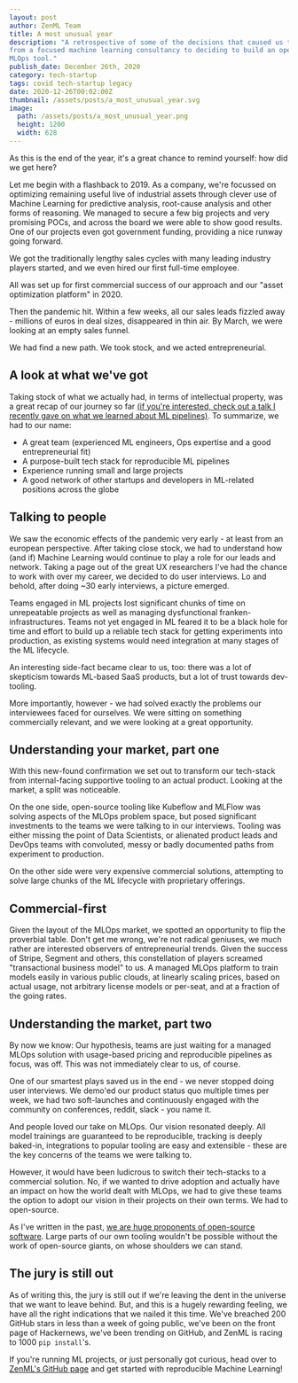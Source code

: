```yaml
---
layout: post
author: ZenML Team
title: A most unusual year
description: "A retrospective of some of the decisions that caused us to pivot
from a focused machine learning consultancy to deciding to build an open-source
MLOps tool."
publish_date: December 26th, 2020
category: tech-startup
tags: covid tech-startup legacy
date: 2020-12-26T00:02:00Z
thumbnail: /assets/posts/a_most_unusual_year.svg
image:
  path: /assets/posts/a_most_unusual_year.png
  height: 1200
  width: 628
---
```


As this is the end of the year, it's a great chance to remind yourself: how did we get here?

Let me begin with a flashback to 2019. As a company, we're focussed on optimizing remaining useful live of industrial assets through clever use of Machine Learning for predictive analysis, root-cause analysis and other forms of reasoning. We managed to secure a few big projects and very promising POCs, and across the board we were able to show good results. One of our projects even got government funding, providing a nice runway going forward.

We got the traditionally lengthy sales cycles with many leading industry players started, and we even hired our first full-time employee.

All was set up for first commercial success of our approach and our "asset optimization platform" in 2020.

Then the pandemic hit. Within a few weeks, all our sales leads fizzled away - millions of euros in deal sizes, disappeared in thin air. By March, we were looking at an empty sales funnel.

We had find a new path. We took stock, and we acted entrepreneurial.

## A look at what we've got

Taking stock of what we actually had, in terms of intellectual property, was a great recap of our journey so far [(if you're interested, check out a talk I recently gave on what we learned about ML pipelines)](https://www.youtube.com/watch?v=UDfxoKmc8qc). To summarize, we had to our name:

- A great team (experienced ML engineers, Ops expertise and a good entrepreneurial fit)
- A purpose-built tech stack for reproducible ML pipelines
- Experience running small and large projects
- A good network of other startups and developers in ML-related positions across the globe

## Talking to people

We saw the economic effects of the pandemic very early - at least from an european perspective. After taking close stock, we had to understand how (and if) Machine Learning would continue to play a role for our leads and network. Taking a page out of the great UX researchers I've had the chance to work with over my career, we decided to do user interviews. Lo and behold, after doing ~30 early interviews, a picture emerged.

Teams engaged in ML projects lost significant chunks of time on unrepeatable projects as well as managing dysfunctional franken-infrastructures. Teams not yet engaged in ML feared it to be a black hole for time and effort to build up a reliable tech stack for getting experiments into production, as existing systems would need integration at many stages of the ML lifecycle.

An interesting side-fact became clear to us, too: there was a lot of skepticism towards ML-based SaaS products, but a lot of trust towards dev-tooling.

More importantly, however - we had solved exactly the problems our interviewees faced for ourselves. We were sitting on something commercially relevant, and we were looking at a great opportunity.

## Understanding your market, part one

With this new-found confirmation we set out to transform our tech-stack from internal-facing supportive tooling to an actual product. Looking at the market, a split was noticeable.

On the one side, open-source tooling like Kubeflow and MLFlow was solving aspects of the MLOps problem space, but posed significant investments to the teams we were talking to in our interviews. Tooling was either missing the point of Data Scientists, or alienated product leads and DevOps teams with convoluted, messy or badly documented paths from experiment to production.

On the other side were very expensive commercial solutions, attempting to solve large chunks of the ML lifecycle with proprietary offerings.

## Commercial-first

Given the layout of the MLOps market, we spotted an opportunity to flip the proverbial table. Don't get me wrong, we're not radical geniuses, we much rather are interested observers of entrepreneurial trends. Given the success of Stripe, Segment and others, this constellation of players screamed "transactional business model" to us. A managed MLOps platform to train models easily in various public clouds, at linearly scaling prices, based on actual usage, not arbitrary license models or per-seat, and at a fraction of the going rates.

## Understanding the market, part two

By now we know: Our hypothesis, teams are just waiting for a managed MLOps solution with usage-based pricing and reproducible pipelines as focus, was off. This was not immediately clear to us, of course.

One of our smartest plays saved us in the end - we never stopped doing user interviews. We demo'ed our product status quo multiple times per week, we had two soft-launches and continuously engaged with the community on conferences, reddit, slack - you name it.

And people loved our take on MLOps. Our vision resonated deeply. All model trainings are guaranteed to be reproducible, tracking is deeply baked-in, integrations to popular tooling are easy and extensible - these are the key concerns of the teams we were talking to.

However, it would have been ludicrous to switch their tech-stacks to a commercial solution. No, if we wanted to drive adoption and actually have an impact on how the world dealt with MLOps, we had to give these teams the option to adopt our vision in their projects on their own terms. We had to open-source.

As I've written in the past, [we are huge proponents of open-source software](http://blog.zenml.io/open-source). Large parts of our own tooling wouldn't be possible without the work of open-source giants, on whose shoulders we can stand.

## The jury is still out

As of writing this, the jury is still out if we're leaving the dent in the universe that we want to leave behind. But, and this is a hugely rewarding feeling, we have all the right indications that we nailed it this time. We've breached 200 GitHub stars in less than a week of going public, we've been on the front page of Hackernews, we've been trending on GitHub, and ZenML is racing to 1000 `pip install`'s.

If you're running ML projects, or just personally got curious, head over to [ZenML's GitHub page](https://github.com/zenml-io/zenml) and get started with reproducible Machine Learning!
